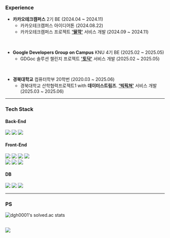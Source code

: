 <h3>Experience</h3>

* **카카오테크캠퍼스** 2기 BE (2024.04 ~ 2024.11)
  * 카카오테크캠퍼스 아이디어톤 (2024.08.22)
  * 카카오테크캠퍼스 프로젝트 [**'딸깍'**](https://github.com/Dockerel/Team5_BE) 서비스 개발 (2024.09 ~ 2024.11)
<br>

* **Google Developers Group on Campus** KNU 4기 BE (2025.02 ~ 2025.05)
  * GDGoc 솔루션 챌린지 프로젝트 [**'토닥'**](https://github.com/Dockerel/4th-SC-TEAM1-BE) 서비스 개발 (2025.02 ~ 2025.05)
<br>

* **경북대학교** 컴퓨터학부 20학번 (2020.03 ~ 2025.06)
  * 경북대학교 산학협력프로젝트1 with **데이터스트림즈**. [**'빅픽쳐'**](https://github.com/Dockerel/DataStreams-BE) 서비스 개발 (2025.03 ~ 2025.06)

---
<h3>Tech Stack</h3>
<h4>Back-End</h4>
<p dir="auto">
<img src="https://img.shields.io/badge/-Spring-6DB33F?logo=Spring&amp;logoColor=white&amp;labelColor=6DB33F" style="max-width: 100%;">
<img src="https://img.shields.io/badge/-Django-092E20?logo=Django&amp;logoColor=white&amp;labelColor=092E20" style="max-width: 100%;">
<img src="https://img.shields.io/badge/-Express-000000?logo=Express&amp;logoColor=white&amp;labelColor=000000" style="max-width: 100%;">
</p>

<h4>Front-End</h4>
<p dir="auto">
<img src="https://img.shields.io/badge/-html5-E34F26?logo=html5&amp;logoColor=white&amp;labelColor=E34F26" style="max-width: 100%;">
<img src="https://img.shields.io/badge/-css3-1572B6?logo=html5&amp;logoColor=white&amp;labelColor=1572B6 style="max-width: 100%;">
<img src="https://img.shields.io/badge/-Javascript-F7DF1E?logo=Javascript&amp;logoColor=white&amp;labelColor=F7DF1E" style="max-width: 100%;">
<img src="https://img.shields.io/badge/-TypeScript-3178C6?logo=TypeScript&amp;logoColor=white&amp;labelColor=3178C6" style="max-width: 100%;">
  <br/>
<img src="https://img.shields.io/badge/-React-61DAFB?logo=React&amp;logoColor=black&amp;labelColor=61DAFB" style="max-width: 100%;">
<img src="https://img.shields.io/badge/-Chakra UI-319795?logo=Chakra UI&amp;logoColor=white&amp;labelColor=319795" style="max-width: 100%;">
<img src="https://img.shields.io/badge/-tailwindcss-06B6D4?logo=tailwindcss&amp;logoColor=white&amp;labelColor=06B6D4" style="max-width: 100%;">
</p>

<h4>DB</h4>
<p dir="auto">
<img src="https://img.shields.io/badge/-MySql-438CB2?logo=MySql&amp;logoColor=white&amp;labelColor=438CB2" style="max-width: 100%;">
<img src="https://img.shields.io/badge/-MongoDB-47A248?logo=MongoDB&amp;logoColor=white&amp;labelColor=47A248" style="max-width: 100%;">
<img src="https://img.shields.io/badge/-SQLite-4479A1?logo=SQLite&amp;logoColor=white&amp;labelColor=4479A1" style="max-width: 100%;">
</p>

---

<h3>PS</h3>

<!--
[![Solved.ac
프로필](http://mazassumnida.wtf/api/v2/generate_badge?boj=dgh0001)](https://solved.ac/dgh0001)
-->

![dgh0001's solved.ac stats](https://github-readme-solvedac.hyp3rflow.vercel.app/api/?handle=dgh0001)
<!--
---

<h3>GITHUB</h3>

![](./profile-3d-contrib/profile-green-animate.svg)
-->
<br />
<img src="https://user-images.githubusercontent.com/73097560/115834477-dbab4500-a447-11eb-908a-139a6edaec5c.gif">
